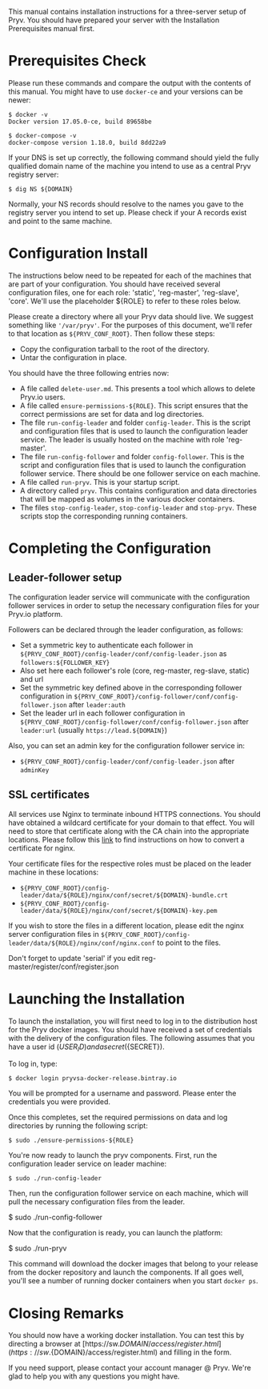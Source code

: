 
This manual contains installation instructions for a three-server setup of Pryv.
You should have prepared your server with the Installation Prerequisites manual
first. 

# Prerequisites Check

Please run these commands and compare the output with the contents of this manual. 
You might have to use `docker-ce` and your versions can be newer: 

    $ docker -v
    Docker version 17.05.0-ce, build 89658be
    
    $ docker-compose -v
    docker-compose version 1.18.0, build 8dd22a9

If your DNS is set up correctly, the following command should yield the fully qualified domain name of the machine you intend to use as a central Pryv registry server: 

    $ dig NS ${DOMAIN}

Normally, your NS records should resolve to the names you gave to the registry server you intend to set up. Please check if your A records exist and point to the same machine. 
    
# Configuration Install

The instructions below need to be repeated for each of the machines that
are part of your configuration. You should have received several configuration
files, one for each role: 'static', 'reg-master', 'reg-slave', 'core'. We'll use the placeholder
${ROLE} to refer to these roles below.

Please create a directory where all your Pryv data should live. We suggest something like `'/var/pryv'`. For the purposes of this document, we'll refer to that location as `${PRYV_CONF_ROOT}`. Then follow these steps: 

  * Copy the configuration tarball to the root of the directory. 
  * Untar the configuration in place.  

You should have the three following entries now: 

  * A file called `delete-user.md`. This presents a tool which allows to delete Pryv.io users.
  * A file called `ensure-permissions-${ROLE}`. This script ensures that the correct 
    permissions are set for data and log directories.
  * The file `run-config-leader` and folder `config-leader`. This is the script and configuration files that is used to launch the configuration leader service. The leader is usually hosted on the machine with role 'reg-master'.
  * The file `run-config-follower` and folder `config-follower`. This is the script and configuration files that is used to launch the configuration follower service. There should be one follower service on each machine.
  * A file called `run-pryv`. This is your startup script. 
  * A directory called `pryv`. This contains configuration and data
    directories that will be mapped as volumes in the various docker 
    containers.
  * The files `stop-config-leader`, `stop-config-leader` and `stop-pryv`. These scripts stop the corresponding running containers.

# Completing the Configuration

## Leader-follower setup

The configuration leader service will communicate with the configuration follower services in order to setup the necessary configuration files for your Pryv.io platform.

Followers can be declared through the leader configuration, as follows:
  - Set a symmetric key to authenticate each follower in `${PRYV_CONF_ROOT}/config-leader/conf/config-leader.json` as `followers:${FOLLOWER_KEY}`
  - Also set here each follower's role (core, reg-master, reg-slave, static) and url
  - Set the symmetric key defined above in the corresponding follower configuration in `${PRYV_CONF_ROOT}/config-follower/conf/config-follower.json` after `leader:auth`
  - Set the leader url in each follower configuration in `${PRYV_CONF_ROOT}/config-follower/conf/config-follower.json` after `leader:url` (usually `https://lead.${DOMAIN}`)

Also, you can set an admin key for the configuration follower service in:

  - `${PRYV_CONF_ROOT}/config-leader/conf/config-leader.json` after `adminKey`

## SSL certificates

All services use Nginx to terminate inbound HTTPS connections. You should have obtained a wildcard certificate for your domain to that effect. You will need to store that certificate along with the CA chain into the appropriate locations. Please follow this [link](https://www.digicert.com/ssl-certificate-installation-nginx.htm) to find instructions on how to convert a certificate for nginx. 

Your certificate files for the respective roles must be placed on the leader machine in these locations: 
  - `${PRYV_CONF_ROOT}/config-leader/data/${ROLE}/nginx/conf/secret/${DOMAIN}-bundle.crt`
  - `${PRYV_CONF_ROOT}/config-leader/data/${ROLE}/nginx/conf/secret/${DOMAIN}-key.pem`

If you wish to store the files in a different location, please edit the nginx server configuration files in `${PRYV_CONF_ROOT}/config-leader/data/${ROLE}/nginx/conf/nginx.conf` to point to the files.  

Don't forget to update 'serial' if you edit reg-master/register/conf/register.json

# Launching the Installation

To launch the installation, you will first need to log in to the distribution host for the Pryv docker images. You should have received a set of credentials with the delivery of the configuration files. The following assumes that you have a user id (${USER_ID}) and a secret (${SECRET}).

To log in, type: 

    $ docker login pryvsa-docker-release.bintray.io

You will be prompted for a username and password. Please enter the credentials you were provided.

Once this completes, set the required permissions on data and log directories by running the following script:

    $ sudo ./ensure-permissions-${ROLE}

You're now ready to launch the pryv components. First, run the configuration leader service on leader machine: 

    $ sudo ./run-config-leader

Then, run the configuration follower service on each machine, which will pull the necessary configuration files from the leader.

  $ sudo ./run-config-follower

Now that the configuration is ready, you can launch the platform:

  $ sudo ./run-pryv

This command will download the docker images that belong to your release from the docker repository and launch the components. If all goes well, you'll see a number of running docker containers when you start `docker ps`.

# Closing Remarks

You should now have a working docker installation. You can test this by directing a browser at [https://sw.${DOMAIN}/access/register.html](https://sw.${DOMAIN}/access/register.html) and filling in the form. 

If you need support, please contact your account manager @ Pryv. We're glad to help you with any questions you might have. 
